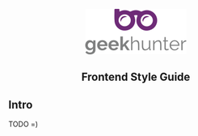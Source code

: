 <p align="center">
  <img alt="logo" src="/docs/logo.png" width="200">
</p>

<h2 align="center">
  Frontend Style Guide
</h2>

## Intro

TODO =)
